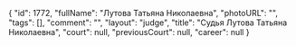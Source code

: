 {
    "id": 1772,
    "fullName": "Лутова Татьяна Николаевна",
    "photoURL": "",
    "tags": [],
    "comment": "",
    "layout": "judge",
    "title": "Судья Лутова Татьяна Николаевна",
    "court": null,
    "previousCourt": null,
    "career": null
}